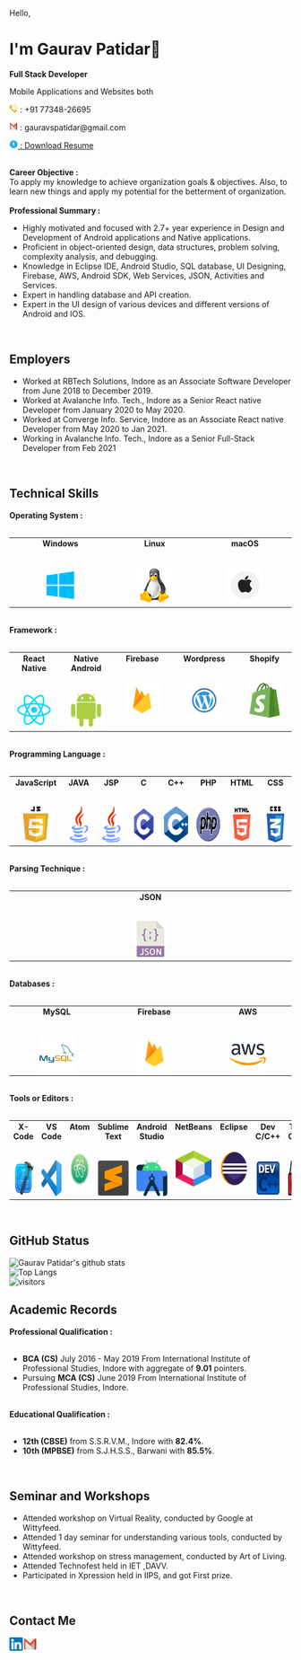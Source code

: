 Hello,
# I'm Gaurav Patidar👋
<p><strong>Full Stack Developer</strong></p>
<p>Mobile Applications and Websites both</p>
<p><img height="15px"  width="15px" src="https://github.com/gauravspatidar/gauravspatidar/blob/main/phone.png?raw=true"> : +91 77348-26695</p>
<p><img height="15px"  width="15px" src="https://github.com/gauravspatidar/gauravspatidar/blob/main/email.png?raw=true"> : gauravspatidar@gmail.com</p>
<p><a href="https://docs.google.com/document/d/1gFjLULdRWRtUoGt6MBzxpWTUJBw_kPlSRYKaWyuIP64/edit?usp=sharing"><img height="15px"  width="15px" src="https://github.com/gauravspatidar/gauravspatidar/blob/main/download.png?raw=true"> : Download Resume</a></p>

<br>
<span><strong>Career Objective :</strong></span><br>
To apply my knowledge to achieve organization goals & objectives. Also, to learn new things and apply my potential for the betterment of organization.<br><br>
<span><strong>Professional Summary :</strong></span>
<ul>
  <li>Highly motivated and focused with 2.7+ year experience in Design and Development of Android applications and Native applications.</li>
  <li>Proficient in object-oriented design, data structures, problem solving, complexity analysis, and debugging.</li>
  <li>Knowledge in Eclipse IDE, Android Studio, SQL database, UI Designing, Firebase, AWS, Android SDK, Web Services, JSON, Activities and Services.</li>
  <li>Expert in handling database and API creation.</li>
  <li>Expert in the UI design of various devices and different versions of Android and IOS.</li>
</ul>
<br>


## Employers
<ul>
  <li>Worked at RBTech Solutions, Indore as an Associate Software Developer from June 2018 to December 2019.</li>
  <li>Worked at Avalanche Info. Tech., Indore as a Senior React native Developer from January 2020 to May 2020.</li>
  <li>Worked at Converge Info. Service, Indore as an Associate React native Developer from May 2020 to Jan 2021.</li>
  <li>Working in Avalanche Info. Tech., Indore as a Senior Full-Stack Developer from Feb 2021 </li>
</ul>
<br>


## Technical Skills

<span><strong>Operating System :</strong></span><br><br>
<table>
  <tbody>
    <tr valign="top">
      <td width="10%" align="center">
        <span><strong>Windows</strong></span><br><br><br>
        <img height="64px" width="64px" src="https://github.com/gauravspatidar/gauravspatidar/blob/main/windows.png?raw=true">
      </td>
      <td width="10%" align="center">
        <span><strong>Linux</strong></span><br><br><br>
        <img height="64px" width="64px" src="https://github.com/gauravspatidar/gauravspatidar/blob/main/linux.png?raw=true">
      </td>
      <td width="10%" align="center">
        <span><strong>macOS</strong></span><br><br><br>
        <img height="64px" width="64px" src="https://github.com/gauravspatidar/gauravspatidar/blob/main/mac.png?raw=true">
      </td>
  </tbody>
</table>
<br>
<span><strong>Framework :</strong></span><br><br>
<table>
  <tbody>
    <tr valign="top">
      <td width="10%" align="center">
        <span><strong>React Native</strong></span><br><br><br>
        <img height="64px"  width="64px" src="https://github.com/gauravspatidar/gauravspatidar/blob/main/react-native.webp?raw=true">
      </td>
      <td width="10%" align="center">
        <span><strong>Native Android</strong></span><br><br><br>
        <img height="64px"  width="64px" src="https://github.com/gauravspatidar/gauravspatidar/blob/main/android.png?raw=true">
      </td>
      <td width="10%" align="center">
        <span><strong>Firebase</strong></span><br><br><br>
        <img height="64px"  width="64px" src="https://github.com/gauravspatidar/gauravspatidar/blob/main/firebase.webp?raw=true">
      </td>
      <td width="10%" align="center">
        <span><strong>Wordpress</strong></span><br><br><br>
        <img height="64px"  width="64px" src="https://github.com/gauravspatidar/gauravspatidar/blob/main/wordpress.webp?raw=true">
      </td>
      <td width="10%" align="center">
        <span><strong>Shopify</strong></span><br><br><br>
        <img height="64px"  width="64px" src="https://github.com/gauravspatidar/gauravspatidar/blob/main/shopify.webp?raw=true">
      </td>
  </tbody>
</table>
 
<br>
<span><strong>Programming Language :</strong></span><br><br>
<table>
  <tbody>
    <tr valign="top">
      <td width="10%" align="center">
        <span><strong>JavaScript</strong></span><br><br><br>
        <img height="64px"  width="64px" src="https://github.com/gauravspatidar/gauravspatidar/blob/main/javascript.png?raw=true">
      </td>
      <td width="10%" align="center">
        <span><strong>JAVA</strong></span><br><br><br>
        <img height="64px"  width="64px" src="https://github.com/gauravspatidar/gauravspatidar/blob/main/java.png?raw=true">
      </td>
      <td width="10%" align="center">
        <span><strong>JSP</strong></span><br><br><br>
        <img height="64px"  width="64px" src="https://github.com/gauravspatidar/gauravspatidar/blob/main/java.png?raw=true">
      </td>
      <td width="10%" align="center">
        <span><strong>C</strong></span><br><br><br>
        <img height="64px"  width="64px" src="https://github.com/gauravspatidar/gauravspatidar/blob/main/c.webp?raw=true">
      </td>
      <td width="10%" align="center">
        <span><strong>C++</strong></span><br><br><br>
        <img height="64px"  width="64px" src="https://github.com/gauravspatidar/gauravspatidar/blob/main/cpp.png?raw=true">
      </td>
      <td width="10%" align="center">
        <span><strong>PHP</strong></span><br><br><br>
        <img height="64px"  width="64px" src="https://github.com/gauravspatidar/gauravspatidar/blob/main/php.svg?raw=true">
      </td>
      <td width="10%" align="center">
        <span><strong>HTML</strong></span><br><br><br>
        <img height="64px"  width="64px" src="https://github.com/gauravspatidar/gauravspatidar/blob/main/html.png?raw=true">
      </td>
      <td width="10%" align="center">
        <span><strong>CSS</strong></span><br><br><br>
        <img height="64px"  width="64px" src="https://github.com/gauravspatidar/gauravspatidar/blob/main/css.webp?raw=true">
      </td>
  </tbody>
</table>
 
<br>
<span><strong>Parsing Technique :</strong></span><br><br>
<table>
  <tbody>
    <tr valign="top">
      <td width="10%" align="center">
        <span><strong>JSON</strong></span><br><br><br>
        <img height="64px"  width="64px" src="https://github.com/gauravspatidar/gauravspatidar/blob/main/json.png?raw=true">
      </td>
  </tbody>
</table>
<br>
<span><strong>Databases :</strong></span><br><br>
<table>
  <tbody>
    <tr valign="top">
      <td width="10%" align="center">
        <span><strong>MySQL</strong></span><br><br><br>
        <img height="64px"  width="64px" src="https://github.com/gauravspatidar/gauravspatidar/blob/main/mysql.webp?raw=true">
      </td>
      <td width="10%" align="center">
        <span><strong>Firebase</strong></span><br><br><br>
        <img height="64px"  width="64px" src="https://github.com/gauravspatidar/gauravspatidar/blob/main/firebase.webp?raw=true">
      </td>
      <td width="10%" align="center">
        <span><strong>AWS</strong></span><br><br><br>
        <img height="64px"  width="64px" src="https://github.com/gauravspatidar/gauravspatidar/blob/main/aws.png?raw=true">
      </td>
  </tbody>
</table>
<br>
<span><strong>Tools or Editors :</strong></span><br><br>
<table>
  <tbody>
    <tr valign="top">
      <td width="10%" align="center">
        <span><strong>X-Code</strong></span><br><br><br>
        <img height="64px"  width="64px" src="https://github.com/gauravspatidar/gauravspatidar/blob/main/x-code.png?raw=true">
      </td>
      <td width="10%" align="center">
        <span><strong>VS Code</strong></span><br><br><br>
        <img height="64px"  width="64px" src="https://github.com/gauravspatidar/gauravspatidar/blob/main/vs-code.png?raw=true">
      </td>
      <td width="10%" align="center">
        <span><strong>Atom</strong></span><br><br><br>
        <img height="64px"  width="64px" src="https://github.com/gauravspatidar/gauravspatidar/blob/main/atom.png?raw=true">
      </td>
      <td width="10%" align="center">
        <span><strong>Sublime Text</strong></span><br><br><br>
        <img height="64px"  width="64px" src="https://github.com/gauravspatidar/gauravspatidar/blob/main/sublime-text.png?raw=true">
      </td>
      <td width="10%" align="center">
        <span><strong>Android Studio</strong></span><br><br><br>
        <img height="64px"  width="64px" src="https://github.com/gauravspatidar/gauravspatidar/blob/main/android-studio.png?raw=true">
      </td>
      <td width="10%" align="center">
        <span><strong>NetBeans</strong></span><br><br><br>
        <img height="64px"  width="64px" src="https://github.com/gauravspatidar/gauravspatidar/blob/main/netbeans.png?raw=true">
      </td>
      <td width="10%" align="center">
        <span><strong>Eclipse</strong></span><br><br><br>
        <img height="64px"  width="64px" src="https://github.com/gauravspatidar/gauravspatidar/blob/main/eclipse.png?raw=true">
      </td>
      <td width="10%" align="center">
        <span><strong>Dev C/C++</strong></span><br><br><br>
        <img height="64px"  width="64px" src="https://github.com/gauravspatidar/gauravspatidar/blob/main/dev-c-cpp.png?raw=true">
      </td>
      <td width="10%" align="center">
        <span><strong>Turbo C/C++</strong></span><br><br><br>
        <img height="64px"  width="64px" src="https://github.com/gauravspatidar/gauravspatidar/blob/main/turbo-c-cpp.png?raw=true">
      </td>
  </tbody>
</table>
<br>


## GitHub Status

![Gaurav Patidar's github stats](https://github-readme-stats.vercel.app/api?username=gauravspatidar&show_icons=true&theme=radical)
<br>
![Top Langs](https://github-readme-stats.vercel.app/api/top-langs/?username=gauravspatidar&show_icons=true&theme=radical)
<br>
![visitors](https://visitor-badge.glitch.me/badge?page_id=gauravspatidar.gauravspatidar)
<br>


## Academic Records

<span><strong>Professional Qualification :</strong></span><br><br>
<ul>
  <li><strong>BCA (CS)</strong> July 2016 - May 2019 From International Institute of Professional Studies, Indore with aggregate of <strong>9.01</strong> pointers.</li>
  <li>Pursuing <strong>MCA (CS)</strong> June 2019 From International Institute of Professional Studies, Indore.</li>
</ul>
<br>
<span><strong>Educational Qualification :</strong></span><br><br>
<ul>
  <li><strong>12th (CBSE)</strong> from S.S.R.V.M., Indore with <strong>82.4%</strong>.</li>
  <li><strong>10th (MPBSE)</strong> from S.J.H.S.S., Barwani with <strong>85.5%</strong>.</li>
</ul>
<br>


## Seminar and Workshops
<ul>
  <li>Attended workshop on Virtual Reality, conducted by Google at Wittyfeed.</li>
  <li>Attended 1 day seminar for understanding various tools, conducted by Wittyfeed.</li>
  <li>Attended workshop on stress management, conducted by Art of Living.</li>
  <li>Attended Technofest held in IET ,DAVV.</li>
  <li>Participated in Xpression held in IIPS, and got First prize.</li>
</ul>
<br>


## Contact Me

<a href="https://www.linkedin.com/in/gaurav-s-patidar" target="_blank">
  <img align="left" height="24px" width="24px" src="https://github.com/gauravspatidar/gauravspatidar/blob/main/linkedin.png?raw=true" />
</a>

<a href="mailto:gauravspatidar@gmail.com" target="_blank">
  <img align="left" height="24px" width="26px" src="https://github.com/gauravspatidar/gauravspatidar/blob/main/email.png?raw=true" />
</a>
